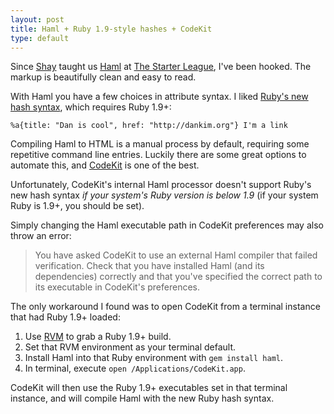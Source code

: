 ```yaml
---
layout: post
title: Haml + Ruby 1.9-style hashes + CodeKit
type: default
---
```

Since [Shay](https://twitter.com/shayhowe) taught us [Haml](http://learn.shayhowe.com/advanced-html-css/preprocessors#haml) at [The Starter League](http://starterleague.com), I've been hooked. The markup is beautifully clean and easy to read.

With Haml you have a few choices in attribute syntax. I liked [Ruby's new hash syntax](http://haml.info/docs/yardoc/file.REFERENCE.html#ruby_19style_hashes), which requires Ruby 1.9+:

`%a{title: "Dan is cool", href: "http://dankim.org"} I'm a link`

Compiling Haml to HTML is a manual process by default, requiring some repetitive command line entries. Luckily there are some great options to automate this, and [CodeKit](http://incident57.com/codekit/) is one of the best.

Unfortunately, CodeKit's internal Haml processor doesn't support Ruby's new hash syntax _if your system's Ruby version is below 1.9_ (if your system Ruby is 1.9+, you should be set).

Simply changing the Haml executable path in CodeKit preferences may also throw an error:

> You have asked CodeKit to use an external Haml compiler that failed verification. Check that you have installed Haml (and its dependencies) correctly and that you've specified the correct path to its executable in CodeKit's preferences.

The only workaround I found was to open CodeKit from a terminal instance that had Ruby 1.9+ loaded:

1. Use [RVM](https://rvm.io/) to grab a Ruby 1.9+ build.
1. Set that RVM environment as your terminal default.
1. Install Haml into that Ruby environment with `gem install haml`.
1. In terminal, execute `open /Applications/CodeKit.app`.

CodeKit will then use the Ruby 1.9+ executables set in that terminal instance, and will compile Haml with the new Ruby hash syntax.
